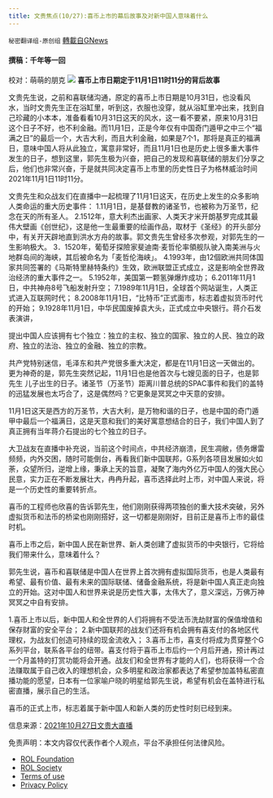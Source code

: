 ```yaml
---
title: 文贵焦点(10/27):喜币上市的幕后故事及对新中国人意味着什么
---
```

`秘密翻译组-原创组` [轉載自GNews](https://gnews.org/zh-hans/1623433/)

#### 撰稿：千年等一回
校对：萌萌的朋克
![](https://assets.gnews.org/wp-content/uploads/2021/10/Screen-Shot-2021-10-28-at-7.07.51-AM.png)
**喜币上市日期定于11月1日11时11分的背后故事**

文贵先生说，之前和喜联储沟通，原定的喜币上市日期是10月31日，也没看风水，当时文贵先生正在浴缸里，听到这，衣服也没穿，就从浴缸里冲出来，找到自己珍藏的小本本，准备看看10月31日这天的风水，这一看不要紧，原来10月31日这个日子不好，也不利金融。而11月1日，正是今年仅有中国奇门遁甲之中三个“福满之日”的最后一个，大吉大利，而且大利金融，如果是7个1，那将是真正的福满日，意味中国人将从此独立，寓意非常好，而且11月1日也是历史上很多重大事件发生的日子，想到这里，郭先生极为兴奋，把自己的发现和喜联储的朋友们分享之后，他们也非常兴奋，于是就共同决定喜币上市里的历史性日子为格林威治时间2021年11月1日11时11分。

文贵先生和众战友们在直播中一起梳理了11月1日这天，在历史上发生的众多影响人类命运的重大历史事件：
1.11月1日，是基督教的诸圣节，也被称为万圣节，纪念在天的所有圣人。
2.1512年，意大利杰出画家、人类天才米开朗基罗完成其最伟大壁画《创世纪》，这是他一生最重要的绘画作品，取材于《圣经》的开头部分中，有关开天辟地直到洪水方舟的故事。郭文贵先生曾经多次参观，对郭先生的一生影响极大。
3．1520年，葡萄牙探險家斐迪南·麦哲伦率領舰队驶入南美洲与火地群岛间的海峡，其后被命名为「麦哲伦海峡」。
4.1993年，由12個欧洲共同体国家共同签署的《马斯特里赫特条约》生效，欧洲联盟正式成立，这是影响全世界政治经济的重大事件之一。
5.1952年，美国第一颗氢弹爆炸成功；
6.2011年11月1日，中共神舟8号飞船发射升空；
7.1989年11月1日，全球首个网站诞生，人类正式进入互联网时代；
8.2008年11月1日，“比特币”正式面市，标志着虚拟货币时代的开始；
9.1928年11月1日，中华民国废掉袁大头，正式成立中央银行。蒋介石发表演讲，

提出中国人应该拥有七个独立：独立的主权、独立的国家、独立的人民、独立的政府、独立的法治、独立的金融、独立的宗教。

共产党特别迷信，毛泽东和共产党很多重大决定，都是在11月1日这一天做出的。
更为神奇的是，郭先生突然记起，11月1日也是他首次与七嫂见面的日子，也是郭先生 儿子出生的日子。诸圣节（万圣节）距离川普总统的SPAC事件和我们的盖特的迅猛发展也太巧合了，这是偶然吗？它更象是冥冥之中天意的安排。

11月1日这天是西方的万圣节，大吉大利，是万物和谐的日子，也是中国的奇门遁甲中最后一个福满日，这是天意和我们的美好寓意想结合的日子，我们中国人到了真正拥有当年蒋介石提出的七个独立的日子。

大卫战友在直播中补充说，当前这个时间点，中共经济崩溃，民生凋敝，债务爆雷频频，内外交困，随时可能倒台，再看我们新中国联邦，G系列各项目发展如火如荼，众望所归，逆增上缘，秉承上天的旨意，凝聚了海内外亿万中国人的强大民心民意，实力正在不断发展壮大，冉冉升起，喜币选择此时上市，对中国人来说，将是一个历史性的重要转折点。

喜币的工程师也欣喜的告诉郭先生，他们刚刚获得两项独创的重大技术突破，另外虚拟货币和法币的桥梁也刚刚搭好，这一切都是刚刚好，目前正是喜币上市的最佳时机。

喜币上市之后，新中国人民在新世界、新人类创建了虚拟货币的中央银行，它将给我们带来什么，意味着什么？

郭先生说，喜币和喜联储是中国人在世界上首次拥有虚拟国际货币，也是人类最有希望、最有价值、最有未来的国际联储、储备金融系统，将是新中国人真正走向独立的开始。这对中国人和世界来说是历史性大事，太伟大了，意义深远，万佛万神冥冥之中自有安排。

1.喜币上市以后，新中国人和全世界的人们将拥有不受法币洗劫财富的保值增值和保存财富的安全平台；
2.新中国联邦的战友们还将有机会拥有喜支付的各地区代理权，为战友们创造可持续的现金流收入；
3.喜币上市，喜支付将成为贯穿整个G系列平台，联系各平台的纽带。喜支付将于喜币上市后约一个月后开通，预计再过一个月盖特的打赏功能将会开通。战友们和全世界有才能的人们，也将获得一个合法赚取属于自己收入的理想机会，众多明星和政治家都表达了希望参加盖特私密直播功能的愿望，日本有一位家喻户晓的明星给郭先生说，希望有机会在盖特进行私密直播，展示自己的生活。

喜币的正式上市，标志着属于新中国人和新人类的历史性时刻已经到来。

信息来源：[2021年10月27日文贵大直播](https://gtv.org/video/id=6179465deadeb11f5e7b0768)

 

免责声明：本文内容仅代表作者个人观点，平台不承担任何法律风险。

- [ROL Foundation](https://rolfoundation.org/)
- [ROL Society](https://rolsociety.org/)
- [Terms of use](https://gnews.org/terms-of-use-3/)
- [Privacy Policy](https://gnews.org/privacy-policy/)
